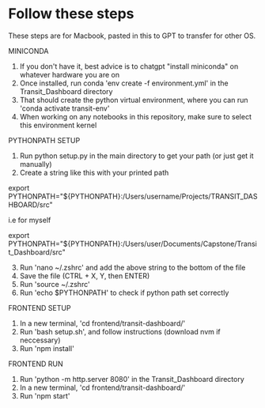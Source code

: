# Follow these steps
These steps are for Macbook, pasted in this to GPT to transfer for other OS.

MINICONDA 

1. If you don't have it, best advice is to chatgpt "install miniconda" on whatever hardware you are on
2. Once installed, run conda 'env create -f environment.yml' in the Transit_Dashboard directory
3. That should create the python virtual environment, where you can run 'conda activate transit-env'
4. When working on any notebooks in this repository, make sure to select this environment kernel

PYTHONPATH SETUP

1. Run python setup.py in the main directory to get your path (or just get it manually)
2. Create a string like this with your printed path

export PYTHONPATH="${PYTHONPATH}:/Users/username/Projects/TRANSIT_DASHBOARD/src"

i.e for myself

export PYTHONPATH="${PYTHONPATH}:/Users/user/Documents/Capstone/Transit_Dashboard/src"

3. Run 'nano ~/.zshrc' and add the above string to the bottom of the file
4. Save the file (CTRL + X, Y, then ENTER)
5. Run 'source ~/.zshrc'
6. Run 'echo $PYTHONPATH' to check if python path set correctly

FRONTEND SETUP

1. In a new terminal, 'cd frontend/transit-dashboard/'
2. Run 'bash setup.sh', and follow instructions (download nvm if neccessary)
3. Run 'npm install' 

FRONTEND RUN

1. Run 'python -m http.server 8080' in the Transit_Dashboard directory
2. In a new terminal, 'cd frontend/transit-dashboard/'
3. Run 'npm start'
